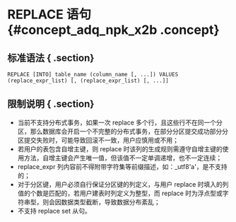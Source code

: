# REPLACE 语句 {#concept_adq_npk_x2b .concept}

## 标准语法 { .section}

```
REPLACE [INTO] table_name (column_name [, ...]) VALUES (replace_expr_list) [, (replace_expr_list) [, ...]]
```

## 限制说明 { .section}

-   当前不支持分布式事务，如果一次 replace 多个行，且这些行不在同一个分区，那么数据库会开启一个不完整的分布式事务，在部分分区提交成功部分分区提交失败时，可能导致回滚不一致，用户应慎用或不用；
-   若用户的表包含自增主键，则 replace 时该列的生成规则需遵守自增主键的使用方法，自增主键会产生唯一值，但该值不一定单调递增，也不一定连续；
-   replace\_expr 列内容前不得附带字符集等前缀描述，如：\_utf8'a'，是不支持的；
-   对于分区键，用户必须自行保证分区键的列定义，与用户 replace 时填入的列值的个数是匹配的，若用户建表时列定义为整型，而 replace 时为浮点型或字符串型，则会因数据类型截断，导致数据分布紊乱；
-   不支持 replace set 从句。

